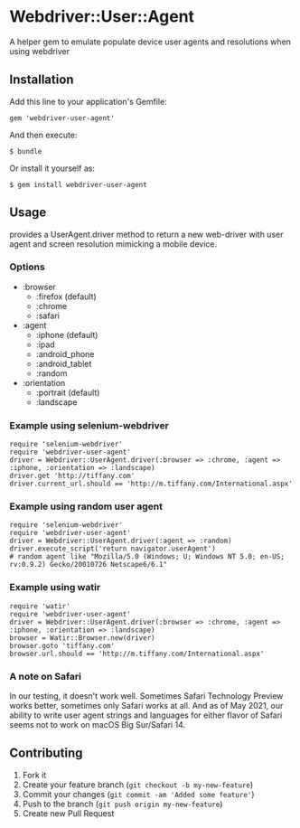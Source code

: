 # Webdriver::User::Agent

A helper gem to emulate populate device user agents and resolutions when using webdriver

## Installation

Add this line to your application's Gemfile:

    gem 'webdriver-user-agent'

And then execute:

    $ bundle

Or install it yourself as:

    $ gem install webdriver-user-agent

## Usage

provides a UserAgent.driver method to return a new web-driver with user agent and screen resolution mimicking a mobile device.

### Options

* :browser
	* :firefox (default)
	* :chrome
    * :safari
* :agent
	* :iphone (default)
	* :ipad
	* :android_phone
	* :android_tablet
	* :random
* :orientation
	* :portrait (default)
	* :landscape

### Example using selenium-webdriver

	require 'selenium-webdriver'
	require 'webdriver-user-agent'
	driver = Webdriver::UserAgent.driver(:browser => :chrome, :agent => :iphone, :orientation => :landscape)
	driver.get 'http://tiffany.com'
	driver.current_url.should == 'http://m.tiffany.com/International.aspx'

### Example using random user agent

	require 'selenium-webdriver'
	require 'webdriver-user-agent'
	driver = Webdriver::UserAgent.driver(:agent => :random)
	driver.execute_script('return navigator.userAgent')
	# random agent like "Mozilla/5.0 (Windows; U; Windows NT 5.0; en-US; rv:0.9.2) Gecko/20010726 Netscape6/6.1"

### Example using watir

	require 'watir'
	require 'webdriver-user-agent'
	driver = Webdriver::UserAgent.driver(:browser => :chrome, :agent => :iphone, :orientation => :landscape)
	browser = Watir::Browser.new(driver)
	browser.goto 'tiffany.com'
	browser.url.should == 'http://m.tiffany.com/International.aspx'

### A note on Safari

In our testing, it doesn't work well. Sometimes Safari Technology Preview works better, sometimes 
only Safari works at all. And as of May 2021, our ability to write user agent strings
and languages for either flavor of Safari seems not to work on macOS Big Sur/Safari 14.

## Contributing

1. Fork it
2. Create your feature branch (`git checkout -b my-new-feature`)
3. Commit your changes (`git commit -am 'Added some feature'`)
4. Push to the branch (`git push origin my-new-feature`)
5. Create new Pull Request
